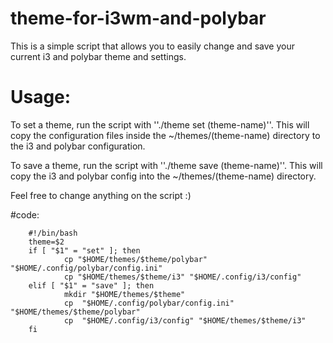 # theme-for-i3wm-and-polybar
This is a simple script that allows you to easily change and save your current i3 and polybar theme and settings.
# Usage:
To set a theme, run the script with ''./theme set (theme-name)''. This will copy the configuration files inside the ~/themes/(theme-name) directory to the i3 and polybar configuration.

To save a theme, run the script with ''./theme save (theme-name)''. This will copy the i3 and polybar config into the ~/themes/(theme-name) directory.

Feel free to change anything on the script :)



#code:

        #!/bin/bash
        theme=$2
        if [ "$1" = "set" ]; then
                cp "$HOME/themes/$theme/polybar" "$HOME/.config/polybar/config.ini"
                cp "$HOME/themes/$theme/i3" "$HOME/.config/i3/config"
        elif [ "$1" = "save" ]; then
                mkdir "$HOME/themes/$theme" 
                cp  "$HOME/.config/polybar/config.ini" "$HOME/themes/$theme/polybar"
                cp  "$HOME/.config/i3/config" "$HOME/themes/$theme/i3"
        fi
